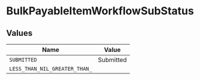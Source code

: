 # BulkPayableItemWorkflowSubStatus


## Values

| Name                          | Value                         |
| ----------------------------- | ----------------------------- |
| `SUBMITTED`                   | Submitted                     |
| `LESS_THAN_NIL_GREATER_THAN_` | <nil>                         |